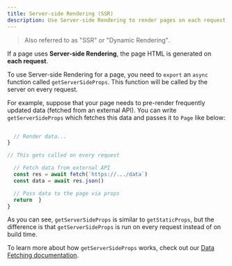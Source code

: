 ```yaml
---
title: Server-side Rendering (SSR)
description: Use Server-side Rendering to render pages on each request.
---
```


> Also referred to as "SSR" or "Dynamic Rendering".

If a page uses **Server-side Rendering**, the page HTML is generated on **each request**.

To use Server-side Rendering for a page, you need to `export` an `async` function called `getServerSideProps`. This function will be called by the server on every request.

For example, suppose that your page needs to pre-render frequently updated data (fetched from an external API). You can write `getServerSideProps` which fetches this data and passes it to `Page` like below:

```jsx

  // Render data...
}

// This gets called on every request

  // Fetch data from external API
  const res = await fetch(`https://.../data`)
  const data = await res.json()

  // Pass data to the page via props
  return  }
}
```

As you can see, `getServerSideProps` is similar to `getStaticProps`, but the difference is that `getServerSideProps` is run on every request instead of on build time.

To learn more about how `getServerSideProps` works, check out our [Data Fetching documentation](/docs/pages/building-your-application/data-fetching/get-server-side-props).
